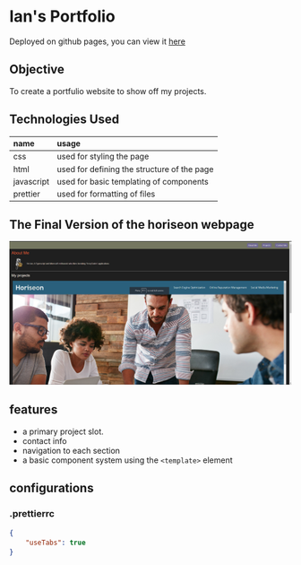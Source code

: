 # Ian's Portfolio

Deployed on github pages, you can view it [here](https://ianssenne.github.io/portfolio/)

## Objective

To create a portfulio website to show off my projects.

## Technologies Used

| name       | usage                                       |
| :--------- | :------------------------------------------ |
| css        | used for styling the page                   |
| html       | used for defining the structure of the page |
| javascript | used for basic templating of components     |
| prettier   | used for formatting of files                |

## The Final Version of the horiseon webpage

![Portfulio Websote](./readme-assets/page.png)

## features

- a primary project slot.
- contact info
- navigation to each section
- a basic component system using the `<template>` element

## configurations

### .prettierrc

```json
{
	"useTabs": true
}
```
